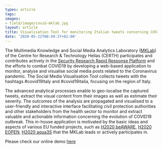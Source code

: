 ```yaml
---
types: article
tags:
images: 
- field/image/covid-mklab.jpg
layout: article
title: Visualisation Tool for monitoring Italian tweets concerning COVID19
date: '2020-05-22T08:49:37+02:00'
---
```

<p>
The Multimedia Knowledge and Social Media Analytics Laboratory (<a href="https://mklab.iti.gr/" target="blank">MKLab</a>) of the Centre for Research & Technology Hellas (CERTH) participates and contributes actively in the <a href="https://sec3r.com/" target="blank">Security Research Rapid Response Platform</a> and the efforts to combat COVID19 by developing a web-based application to monitor, analyse and visualise social media posts related to the Coronavirus pandemic. The Social Media Visualisation Tool collects tweets with the hashtags #covid19Italy and #covid19italia, focusing on the region of Italy. 
</p>
<p>
The advanced analytical processes enable to geo-localise the captured tweets, extract the visual content from their images as well as estimate their severity. The outcomes of the analysis are propagated and visualised to a user-friendly and interactive interface facilitating civil protection authorities and other stakeholders from the health sector to monitor and extract valuable and actionable information concerning the evolution of COVID19 outbreak. This in-house application is motivated by the basic ideas and aspects of various EU funded projects, such as <a href="https://beaware-project.eu/" target="blank">H2020 beAWARE</a>, <a href="https://eopen-project.eu/" target="blank">H2020 EOPEN</a>, <a href="https://aqua3s.eu/" target="blank">H2020 aqua3S</a> that the MKLab leads or actively participates in.    
</p>
Please check our online demo <a href="http://beaware-server.mklab.iti.gr:3000/" target="blank">here</a>
